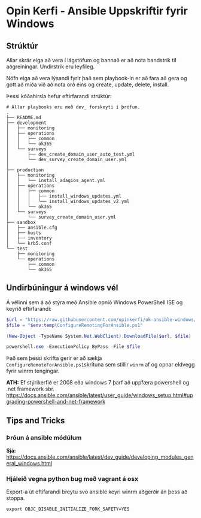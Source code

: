 # Opin Kerfi - Ansible Uppskriftir fyrir Windows

## Strúktúr
Allar skrár eiga að vera í lágstöfum og bannað er að nota bandstrik til aðgreiningar. Undirstrik eru leyfileg.

Nöfn eiga að vera lýsandi fyrir það sem playbook-in er að fara að gera og gott að miða við að nota orð eins og create, update, delete, install.

Þessi kóðahirsla hefur eftirfarandi strúktúr:
```shell
# Allar playbooks eru með dev_ forskeyti í þrófun.
.
├── README.md
├── development
│   ├── monitoring
│   ├── operations
│   │   ├── common
│   │   └── ok365
│   └── surveys
│       ├── dev_create_domain_user_auto_test.yml
│       └── dev_survey_create_domain_user.yml
│
├── production
│   ├── monitoring
│   │   └── install_adagios_agent.yml
│   ├── operations
│   │   ├── common
│   │   │   ├── install_windows_updates.yml
│   │   │   └── install_windows_updates_v2.yml
│   │   └── ok365
│   └── surveys
│       └── survey_create_domain_user.yml
├── sandbox
│   ├── ansible.cfg
│   ├── hosts
│   ├── inventory
│   └── krb5.conf
└── test
    ├── monitoring
    └── operations
        ├── common
        └── ok365
```

## Undirbúningur á windows vél

Á vélinni sem á að stýra með Ansible opnið Windows PowerShell ISE og keyrið eftirfarandi:

```powershell
$url = "https://raw.githubusercontent.com/opinkerfi/ok-ansible-windows/master/powershell_scripts/ConfigureRemotingForAnsible.ps1"
$file = "$env:temp\ConfigureRemotingForAnsible.ps1"

(New-Object -TypeName System.Net.WebClient).DownloadFile($url, $file)

powershell.exe -ExecutionPolicy ByPass -File $file
```

Það sem þessi skrifta gerir er að sækja ```ConfigureRemoteForAnsible.ps1```skrituna sem stillir ```winrm``` af og opnar eldvegg fyrir winrm tengingar. 

__ATH:__ Ef stýrikerfið er 2008 eða windows 7 þarf að uppfæra powershell og .net framework sbr.  https://docs.ansible.com/ansible/latest/user_guide/windows_setup.html#upgrading-powershell-and-net-framework

## Tips and Tricks

### Þróun á ansible módúlum 
__Sjá:__ https://docs.ansible.com/ansible/latest/dev_guide/developing_modules_general_windows.html

### Hjáleið vegna python bug með vagrant á osx

Export-a út eftifarandi breytu svo ansible keyri winrm aðgerðir án þess að stoppa.

```export OBJC_DISABLE_INITIALIZE_FORK_SAFETY=YES```
